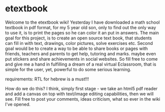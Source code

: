 # etextbook
Welcome to the etextbook wiki!
Yesterday I have downloaded a math school textbook in pdf format, for my 5 year old son, only to find out the only way to use it, is to print the pages so he can color it an put in answers.
The main goal for this project, is to create an open source text book, that students can fill in with text, drawings, color pictures, solve exercises etc.
Second goal would be to create a way to be able to share books or pages with friends, teachers and parents to get help, tutoring and marks. maybe even put stickers and share achievements in social websites.
So fill free to come and give me a hand in fulfilling a dream of a real virtual Eclassroom, that is simple for the user, yet, powerful to do some serious learning.

requirements:
RTL for hebrew is a must!!!

How do we do this?
I think, simply first stage - we take an html5 pdf reader and add a canvas on top with text/image editing capabilities, then we will see.
Fill free to post your comments, ideas criticism, what so ever in the wiki I've opened.
